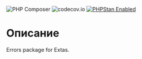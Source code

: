![PHP Composer](https://github.com/jeyroik/extas-errors/workflows/PHP%20Composer/badge.svg?branch=master&event=push)
![codecov.io](https://codecov.io/gh/jeyroik/extas-errors/coverage.svg?branch=master)
<a href="https://github.com/phpstan/phpstan"><img src="https://img.shields.io/badge/PHPStan-enabled-brightgreen.svg?style=flat" alt="PHPStan Enabled"></a>

# Описание

Errors package for Extas.
